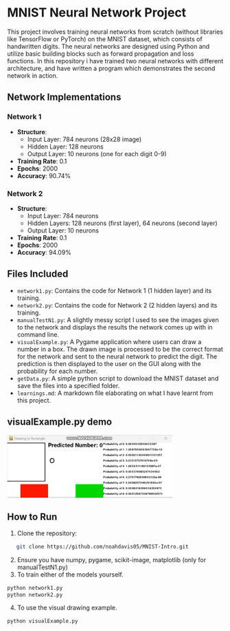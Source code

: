 # MNIST Neural Network Project

This project involves training neural networks from scratch (without libraries like TensorFlow or PyTorch) on the MNIST dataset, which consists of handwritten digits. The neural networks are designed using Python and utilize basic building blocks such as forward propagation and loss functions. In this repository i have trained two neural networks with different architecture, and have written a program which demonstrates the second network in action.

## Network Implementations

### Network 1
- **Structure**: 
  - Input Layer: 784 neurons (28x28 image)
  - Hidden Layer: 128 neurons
  - Output Layer: 10 neurons (one for each digit 0-9)
- **Training Rate**: 0.1
- **Epochs**: 2000
- **Accuracy**: 90.74%

### Network 2
- **Structure**:
  - Input Layer: 784 neurons
  - Hidden Layers: 128 neurons (first layer), 64 neurons (second layer)
  - Output Layer: 10 neurons
- **Training Rate**: 0.1
- **Epochs**: 2000
- **Accuracy**: 94.09%

## Files Included

- `network1.py`: Contains the code for Network 1 (1 hidden layer) and its training.
- `network2.py`: Contains the code for Network 2 (2 hidden layers) and its training.
- `manualTestN1.py`: A slightly messy script I used to see the images given to the network and displays the results the network comes up with in command line.
- `visualExample.py`: A Pygame application where users can draw a number in a box. The drawn image is processed to be the correct format for the network and sent to the neural network to predict the digit. The prediction is then displayed to the user on the GUI along with the probability for each number.
- `getData.py`: A simple python script to download the MNIST dataset and save the files into a specified folder.
- `learnings.md`: A markdown file elaborating on what I have learnt from this project.

## visualExample.py demo
![A clip showing visualExample.py in action](extra/choice.gif)

## How to Run

1. Clone the repository:
 ```bash
    git clone https://github.com/noahdavis05/MNIST-Intro.git
 ```
2. Ensure you have numpy, pygame, scikit-image, matplotlib (only for manualTestN1.py)
3. To train either of the models yourself.
```
python network1.py
python network2.py
```
4. To use the visual drawing example.
```
python visualExample.py
```
   
